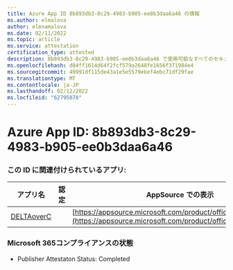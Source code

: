 ```yaml
---
title: Azure App ID 8b893db3-8c29-4983-b905-ee0b3daa6a46 の情報
ms.author: elmalova
author: elenamalova
ms.date: 02/11/2022
ms.topic: article
ms.service: attestation
certification_type: attested
description: 8b893db3-8c29-4983-b905-ee0b3daa6a46 で使用可能なすべてのセキュリティおよびコンプライアンス情報。
ms.openlocfilehash: d84ff1614d64f2fcf579a2648fe1656f371984e4
ms.sourcegitcommit: 49991df115de43a1e5e5579ebef4ebc71df29fae
ms.translationtype: MT
ms.contentlocale: ja-JP
ms.lasthandoff: 02/12/2022
ms.locfileid: "62795078"
---
```

# <a name="azure-app-id-8b893db3-8c29-4983-b905-ee0b3daa6a46"></a>Azure App ID: 8b893db3-8c29-4983-b905-ee0b3daa6a46


### <a name="apps-associated-with-this-id"></a>この ID に関連付けられているアプリ:
| **アプリ名** | **認定** | **AppSource での表示** |
|--------------|---------------|-----------------------|
| [DELTAoverC](https://docs.microsoft.com/microsoft-365-app-certification/forward/WA200003286) |  | [https://appsource.microsoft.com/product/office/WA200003286](https://appsource.microsoft.com/product/office/WA200003286) |

### <a name="microsoft-365-app-compliance-status"></a>Microsoft 365コンプライアンスの状態
- Publisher Attestaton Status: Completed
